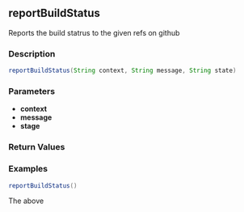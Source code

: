 ## reportBuildStatus
Reports the build statrus to the given refs on github

### Description  
```groovy
reportBuildStatus(String context, String message, String state)
```

### Parameters
  -  **context**
  -  **message**
  -  **stage**

### Return Values

### Examples
```groovy
reportBuildStatus()
```

The above
